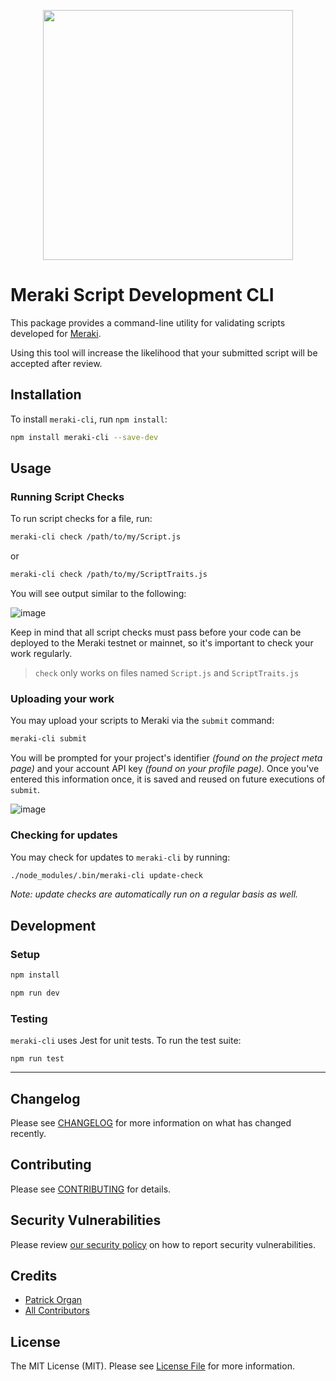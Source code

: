 <p align="center">
    <img style="width: 400px;" src="https://user-images.githubusercontent.com/5508707/149785606-961dba2b-1c08-4848-9d5c-0e3e089da04a.png" alt="" />
</p>

# Meraki Script Development CLI

This package provides a command-line utility for validating scripts developed for [Meraki](https://mraki.io).

Using this tool will increase the likelihood that your submitted script will be accepted after review.

## Installation

To install `meraki-cli`, run `npm install`:

```bash
npm install meraki-cli --save-dev
```

## Usage

### Running Script Checks

To run script checks for a file, run:

```bash
meraki-cli check /path/to/my/Script.js
```

or

```bash
meraki-cli check /path/to/my/ScriptTraits.js
```

You will see output similar to the following:

![image](https://user-images.githubusercontent.com/5508707/149785418-49c981f2-060e-4dcd-a0d5-296e9e3a81ca.png)

Keep in mind that all script checks must pass before your code can be deployed to the Meraki testnet or mainnet, so it's important to check your work regularly.

> `check` only works on files named `Script.js` and `ScriptTraits.js`

### Uploading your work

You may upload your scripts to Meraki via the `submit` command:

```bash
meraki-cli submit
```

You will be prompted for your project's identifier _(found on the project meta page)_ and your account API key _(found on your profile page)_.  Once you've entered this information once, it is saved and reused on future executions of `submit`.

![image](https://user-images.githubusercontent.com/5508707/153089544-10143ce8-b369-4696-b4da-5b503801cef9.png)

### Checking for updates

You may check for updates to `meraki-cli` by running:

```bash
./node_modules/.bin/meraki-cli update-check
```

_Note: update checks are automatically run on a regular basis as well._

## Development

### Setup

```bash
npm install

npm run dev
```

### Testing

`meraki-cli` uses Jest for unit tests.  To run the test suite:

`npm run test`

---

## Changelog

Please see [CHANGELOG](CHANGELOG.md) for more information on what has changed recently.

## Contributing

Please see [CONTRIBUTING](.github/CONTRIBUTING.md) for details.

## Security Vulnerabilities

Please review [our security policy](../../security/policy) on how to report security vulnerabilities.

## Credits

- [Patrick Organ](https://github.com/patinthehat)
- [All Contributors](../../contributors)

## License

The MIT License (MIT). Please see [License File](LICENSE) for more information.
